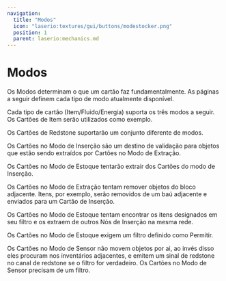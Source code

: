 ```yaml
---
navigation:
  title: "Modos"
  icon: "laserio:textures/gui/buttons/modestocker.png"
  position: 1
  parent: laserio:mechanics.md
---
```


# Modos

Os Modos determinam o que um cartão faz fundamentalmente. As páginas a seguir definem cada tipo de modo atualmente disponível.

Cada tipo de cartão (Item/Fluido/Energia) suporta os três modos a seguir. Os Cartões de Item serão utilizados como exemplo.

Os Cartões de Redstone suportarão um conjunto diferente de modos.

<ItemImage id="laserio:card_item{channel:0b" />
<ItemImage id="exact:0b" />
<ItemImage id="inv:{Items:[]" />
<ItemImage id="" />
<ItemImage id="itemextractamt:1b" />
<ItemImage id="itemextractspeed:20" />
<ItemImage id="mode:0b" />
<ItemImage id="priority:0s" />
<ItemImage id="regulate:0b" />
<ItemImage id="roundRobin:0" />
<ItemImage id="" />

Os Cartões no Modo de Inserção são um destino de validação para objetos que estão sendo extraídos por Cartões no Modo de Extração.

Os Cartões no Modo de Estoque tentarão extrair dos Cartões do modo de Inserção.

<ItemImage id="laserio:card_item{channel:0b" />
<ItemImage id="exact:0b" />
<ItemImage id="inv:{Items:[]" />
<ItemImage id="" />
<ItemImage id="itemextractamt:1b" />
<ItemImage id="itemextractspeed:20" />
<ItemImage id="mode:1b" />
<ItemImage id="priority:0s" />
<ItemImage id="regulate:0b" />
<ItemImage id="roundRobin:0" />
<ItemImage id="" />

Os Cartões no Modo de Extração tentam remover objetos do bloco adjacente. Itens, por exemplo, serão removidos de um baú adjacente e enviados para um Cartão de Inserção.

<ItemImage id="laserio:card_item{channel:0b" />
<ItemImage id="exact:0b" />
<ItemImage id="inv:{Items:[]" />
<ItemImage id="" />
<ItemImage id="itemextractamt:1b" />
<ItemImage id="itemextractspeed:20" />
<ItemImage id="mode:2b" />
<ItemImage id="priority:0s" />
<ItemImage id="regulate:0b" />
<ItemImage id="roundRobin:0" />
<ItemImage id="" />

Os Cartões no Modo de Estoque tentam encontrar os itens designados em seu filtro e os extraem de outros Nós de Inserção na mesma rede.

Os Cartões no Modo de Estoque exigem um filtro definido como Permitir.

<ItemImage id="laserio:card_item{channel:0b" />
<ItemImage id="exact:0b" />
<ItemImage id="inv:{Items:[]" />
<ItemImage id="" />
<ItemImage id="itemextractamt:1b" />
<ItemImage id="itemextractspeed:20" />
<ItemImage id="mode:3b" />
<ItemImage id="priority:0s" />
<ItemImage id="regulate:0b" />
<ItemImage id="roundRobin:0" />
<ItemImage id="" />

Os Cartões no Modo de Sensor não movem objetos por ai, ao invés disso eles procuram nos inventários adjacentes, e emitem um sinal de redstone no canal de redstone se o filtro for verdadeiro.
Os Cartões no Modo de Sensor precisam de um filtro.

